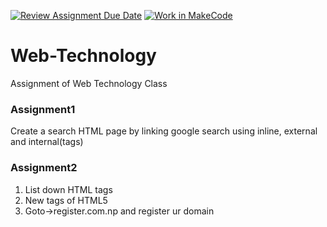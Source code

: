 [![Review Assignment Due Date](https://classroom.github.com/assets/deadline-readme-button-24ddc0f5d75046c5622901739e7c5dd533143b0c8e959d652212380cedb1ea36.svg)](https://classroom.github.com/a/u6qAxEJw)
[![Work in MakeCode](https://classroom.github.com/assets/work-in-make-code-46eb539bcdc54ff4682c9f84a178d570a59fd821693cb33b02a3e5220eed4e48.svg)](https://classroom.github.com/online_ide?assignment_repo_id=11403581&assignment_repo_type=AssignmentRepo)


# Web-Technology
Assignment of Web Technology Class

### Assignment1
Create a search HTML page by linking google search using inline, external and internal(tags)

### Assignment2
1. List down HTML tags 
2. New tags of HTML5
3. Goto->register.com.np and register ur domain
